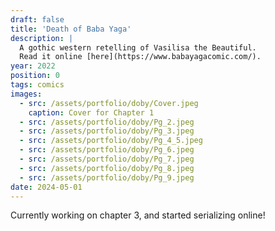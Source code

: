 ```yaml
---
draft: false
title: 'Death of Baba Yaga'
description: |
  A gothic western retelling of Vasilisa the Beautiful.
  Read it online [here](https://www.babayagacomic.com/).
year: 2022
position: 0
tags: comics
images:
  - src: /assets/portfolio/doby/Cover.jpeg
    caption: Cover for Chapter 1
  - src: /assets/portfolio/doby/Pg_2.jpeg
  - src: /assets/portfolio/doby/Pg_3.jpeg
  - src: /assets/portfolio/doby/Pg_4_5.jpeg
  - src: /assets/portfolio/doby/Pg_6.jpeg
  - src: /assets/portfolio/doby/Pg_7.jpeg
  - src: /assets/portfolio/doby/Pg_8.jpeg
  - src: /assets/portfolio/doby/Pg_9.jpeg
date: 2024-05-01
---
```

Currently working on chapter 3, and started serializing online!
